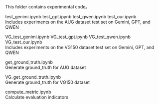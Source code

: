 This folder contains experimental code。  

test_genimi.ipynb test_gpt.ipynb test_qwen.ipynb test_our.ipynb   
Includes experiments on the AUG dataset test set on Gemini, GPT, and QWEN


VG_test_genimi.ipynb VG_test_gpt.ipynb VG_test_qwen.ipynb VG_test_our.ipynb   
Includes experiments on the VG150 dataset test set on Gemini, GPT, and QWEN

get_ground_truth.ipynb   
Generate ground_truth for AUG dataset

VG_get_ground_truth.ipynb   
Generate ground_truth for VG150 dataset


compute_metric.ipynb  
Calculate evaluation indicators